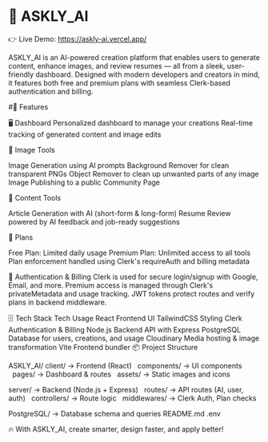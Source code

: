 # 🚀 ASKLY_AI

👉 Live Demo: https://askly-ai.vercel.app/

ASKLY_AI is an AI-powered creation platform that enables users to generate content, enhance images, and review resumes — all from a sleek, user-friendly dashboard. Designed with modern developers and creators in mind, it features both free and premium plans with seamless Clerk-based authentication and billing.

#🧩 Features

🖥️ Dashboard
Personalized dashboard to manage your creations
Real-time tracking of generated content and image edits

🎨 Image Tools

Image Generation using AI prompts
Background Remover for clean transparent PNGs
Object Remover to clean up unwanted parts of any image
Image Publishing to a public Community Page

📝 Content Tools

Article Generation with AI (short-form & long-form)
Resume Review powered by AI feedback and job-ready suggestions

💎 Plans

Free Plan: Limited daily usage
Premium Plan: Unlimited access to all tools
Plan enforcement handled using Clerk's requireAuth and billing metadata

🔐 Authentication & Billing
Clerk is used for secure login/signup with Google, Email, and more.
Premium access is managed through Clerk's privateMetadata and usage tracking.
JWT tokens protect routes and verify plans in backend middleware.

🗄️ Tech Stack
Tech	Usage
React	Frontend UI
TailwindCSS	Styling
Clerk	Authentication & Billing
Node.js	Backend API with Express
PostgreSQL	Database for users, creations, and usage
Cloudinary	Media hosting & image transformation
Vite	Frontend bundler
📦 Project Structure

ASKLY_AI/
client/ → Frontend (React)
  components/ → UI components
  pages/ → Dashboard & routes
  assets/ → Static images and icons

server/ → Backend (Node.js + Express)
  routes/ → API routes (AI, user, auth)
  controllers/ → Route logic
  middlewares/ → Clerk Auth, Plan checks

PostgreSQL/ → Database schema and queries
README.md
.env

🔥 With ASKLY_AI, create smarter, design faster, and apply better!
